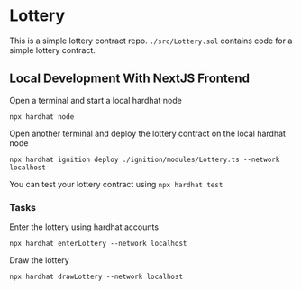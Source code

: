 # Lottery

This is a simple lottery contract repo. `./src/Lottery.sol` contains code for a simple lottery contract.

## Local Development With NextJS Frontend

Open a terminal and start a local hardhat node

```shell
npx hardhat node
```

Open another terminal and deploy the lottery contract on the local hardhat node

```shell
npx hardhat ignition deploy ./ignition/modules/Lottery.ts --network localhost
```

You can test your lottery contract using `npx hardhat test`

### Tasks

Enter the lottery using hardhat accounts

```shell
npx hardhat enterLottery --network localhost
```

Draw the lottery

```shell
npx hardhat drawLottery --network localhost
```
